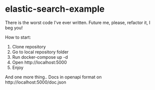# elastic-search-example

There is the worst code I've ever written.
Future me, please, refactor it, I beg you!


How to start:
1. Clone repository
2. Go to local repository folder
3. Run docker-compose up -d
4. Open http://localhost:5000
5. Enjoy

And one more thing.. Docs in openapi format on http://localhost:5000/doc.json
    